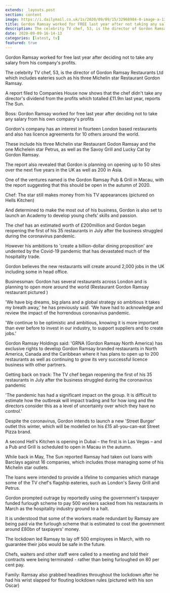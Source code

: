 ```yaml
---
extends: _layouts.post
section: content
image: https://i.dailymail.co.uk/1s/2020/09/09/15/32968984-0-image-a-133_1599663375143.jpg 
title: Gordon Ramsay worked for FREE last year after not taking any salary from his restaurant group 
description: The celebrity TV chef, 53, is the director of Gordon Ramsay Restaurants Ltd which includes eateries such as his three Michelin star Restaurant Gordon Ramsay. 
date: 2020-09-09-16-14-13 
categories: [latest, tv] 
featured: true 
--- 
```

Gordon Ramsay worked for free last year after deciding not to take any salary from his company's profits.

The celebrity TV chef, 53, is the director of Gordon Ramsay Restaurants Ltd which includes eateries such as his three Michelin star Restaurant Gordon Ramsay.

A report filed to Companies House now shows that the chef didn't take any director's dividend from the profits which totalled £11.9m last year, reports The Sun.   

Boss: Gordon Ramsay worked for free last year after deciding not to take any salary from his own company's profits

Gordon's company has an interest in fourteen London based restaurants and also has licence agreements for 10 others around the world.

These include his three Michelin star Restaurant Godon Ramsay and the one Michelein star Petrus, as well as the Savoy Grill and Lucky Cat by Gordon Ramsay.

The report also revealed that Gordon is planning on opening up to 50 sites over the next five years in the UK as well as 200 in Asia.

One of the ventures named is the Gordon Ramsay Pub & Grill in Macau, with the report suggesting that this should be open in the autumn of 2020.

Chef: The star still makes money from his TV appearances (pictured on Hells Kitchen)

And determined to make the most out of his business, Gordon is also set to launch an Academy to develop young chefs’ skills and passion.     

The chef has an estimated worth of £200million and Gordon began reopening the first of his 35 restaurants in July after the business struggled during the coronavirus pandemic. 

However his ambitions to 'create a billion-dollar dining proposition' are undented by the Covid-19 pandemic that has devastated much of the hospitality trade. 

Gordon believes the new restaurants will create around 2,000 jobs in the UK including some in head office. 

Businessman: Gordon has several restaurants across London and is planning to open more around the world (Restaurant Gordon Ramsay restaurant pictured ) 

'We have big dreams, big plans and a global strategy so ambitious it takes my breath away,' he has previously said. 'We have had to acknowledge and review the impact of the horrendous coronavirus pandemic. 

'We continue to be optimistic and ambitious, knowing it is more important than ever before to invest in our industry, to support suppliers and to create jobs.'

Gordon Ramsay Holdings said: 'GRNA (Gordon Ramsay North America) has exclusive rights to develop Gordon Ramsay branded restaurants in North America, Canada and the Caribbean where it has plans to open up to 200 restaurants as well as continuing to grow its very successful licence business with other partners.

Getting back on track: The TV chef began reopening the first of his 35 restaurants in July after the business struggled during the coronavirus pandemic

'The pandemic has had a significant impact on the group. It is difficult to estimate how the outbreak will impact trading and for how long and the directors consider this as a level of uncertainty over which they have no control.' 

Despite the coronavirus, Gordon intends to launch a new 'Street Burger' outlet this winter, which will be modelled on his £15 all-you-can-eat Street Pizza brand.

A second Hell's Kitchen is opening in Dubai – the first is in Las Vegas – and a Pub and Grill is scheduled to open in Macau in the autumn. 

While back in May, The Sun reported Ramsay had taken out loans with Barclays against 16 companies, which includes those managing some of his Michelin star outlets.

The loans were intended to provide a lifeline to companies which manage some of the TV chef's flagship eateries, such as London's Savoy Grill and Petrus. 

Gordon prompted outrage by reportedly using the government's taxpayer funded furlough scheme to pay 500 workers sacked from his restaurants in March as the hospitality industry ground to a halt.

It is understood that some of the workers made redundant by Ramsay are being paid via the furlough scheme that is estimated to cost the government around £80bn of taxpayers' money. 

The lockdown led Ramsay to lay off 500 employees in March, with no guarantee their jobs would be safe in the future.

Chefs, waiters and other staff were called to a meeting and told their contracts were being terminated - rather than being furloughed on 80 per cent pay.

Family: Ramsay also grabbed headlines throughout the lockdown after he had his wrist slapped for flouting lockdown rules (pictured with his son Oscar)

